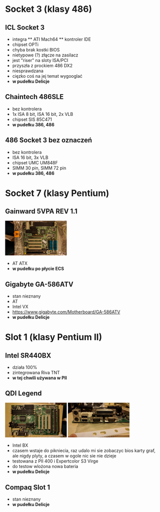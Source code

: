 # Socket 3 (klasy 486)

## ICL Socket 3
* integra
** ATI Mach64
** kontroler IDE
* chipset OPTi
* chyba brak kostki BIOS
* nietypowe (?) złącze na zasilacz
* jest "riser" na sloty ISA/PCI
* przyszła z prockiem 486 DX2
* niesprawdzana
* cięzko coś na jej temat wygooglać
* **w pudełku Delicje**

## Chaintech 486SLE
* bez kontrolera
* 1x ISA 8 bit, ISA 16 bit, 2x VLB
* chipset SIS 85C471
* **w pudełku 386, 486**

## 486 Socket 3 bez oznaczeń
* bez kontrolera
* ISA 16 bit, 3x VLB
* chipset UMC UM848F
* SIMM 30 pin, SIMM 72 pin
* **w pudełku 386, 486**

# Socket 7 (klasy Pentium)

## Gainward 5VPA REV 1.1
<img src="/boards/gainward-5vpa-1.jpg" width="200">

* AT ATX
* **w pudełku po płycie ECS**

## Gigabyte GA-586ATV
* stan nieznany
* AT
* Intel VX
* https://www.gigabyte.com/Motherboard/GA-586ATV
* **w pudełku Delicje**

# Slot 1 (klasy Pentium II)

## Intel SR440BX
* działa 100%
* zintegrowana Riva TNT
* **w tej chwili używana w PII**

## QDI Legend
<img src="/boards/qdi-legend-1.jpg" width="200"> <img src="/boards/qdi-legend-2.jpg" width="200">
* Intel BX
* czasem wstaje do pikniecia, raz udalo mi sie zobaczyc bios karty graf, ale nigdy plyty, a czasem w ogole nic sie nie dzieje
* testowana z PII 400 i Expertcolor S3 Virge
* do testow wlożona nowa bateria
* **w pudełku Delicje**

## Compaq Slot 1
* stan nieznany
* **w pudełku Delicje**
